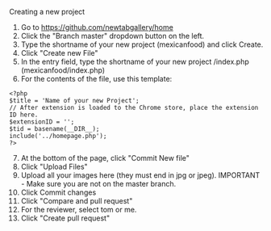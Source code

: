 Creating a new project

1. Go to https://github.com/newtabgallery/home
2. Click the "Branch master" dropdown button on the left.
3. Type the shortname of your new project (mexicanfood) and click Create.
4. Click "Create new File"
5. In the entry field, type the shortname of your new project /index.php (mexicanfood/index.php)
6. For the contents of the file, use this template:

```
<?php
$title = 'Name of your new Project';
// After extension is loaded to the Chrome store, place the extension ID here.
$extensionID = '';
$tid = basename(__DIR__);
include('../homepage.php');
?>
```

7. At the bottom of the page, click "Commit New file"
8. Click "Upload Files"
9. Upload all your images here (they must end in jpg or jpeg).
IMPORTANT - Make sure you are not on the master branch.
10. Click Commit changes
11. Click "Compare and pull request"
12. For the reviewer, select tom or me.
12. Click "Create pull request"